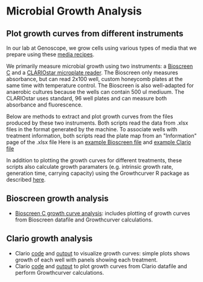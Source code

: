 # Microbial Growth Analysis

## Plot growth curves from different instruments
In our lab at Genoscope, we grow cells using various types of media that we prepare using these [media recipes](https://github.com/actolonen/Analysis_Lab/blob/main/Growth/Media_Recipes).

We primarily measure microbial growth using two instruments: a [Bioscreen C](https://www.bioscreen.fi/) and a [CLARIOstar microplate reader](https://www.bmglabtech.com/en/clariostar-plus/). The Bioscreen only measures absorbance, but can read 2x100 well, custom honeycomb plates at the same time with temperature control. The Bioscreen is also well-adapted for anaerobic cultures because the wells can contain 500 ul mediuum. The CLARIOstar uses standard, 96 well plates and can measure both absorbance and fluorescence. 

Below are methods to extract and plot growth curves from the files produced by these two instruments. Both scripts read the data from .xlsx files in the format generated by the machine. To associate wells with treatment information, both scripts read the plate map from an "Information" page of the .xlsx file Here is an [example Bioscreen file](https://github.com/actolonen/Analysis_Lab/blob/main/Growth/Data/01-1Alba_2CphyWT_different_butanol_24mars16.xlsx) and [example Clario file](https://github.com/actolonen/Analysis_Lab/blob/main/Growth/Data/01_Courbe_de_croissance_WT-GM3_butanol_clario_04_12_2023.xlsx)

In addition to plotting the growth curves for different treatments, these scripts also calculate growth paramaters (e.g. intrinsic growth rate, generation time, carrying capacity) using the Growthcurver R package as described [here](https://github.com/actolonen/Analysis_Lab/blob/main/Growth/Logistic_Fit/2024.02_growthcurver.md). 

## Bioscreen growth analysis
* [Bioscreen C growth curve analysis](https://github.com/actolonen/Analysis_Lab/blob/main/Growth/Data/2024.08_cphyWT_butanol.qmd): includes plotting of growth curves from Bioscreen datafile and Growthcurver calculations.

## Clario growth analysis
* Clario [code](https://github.com/actolonen/Analysis_Lab/blob/main/Growth/Code/plotGrowth_Wells.qmd) and [output](https://github.com/actolonen/Analysis_Lab/blob/main/Growth/Code/plotGrowth_Wells.html) to visualize growth curves: simple plots shows growth of each well with panels showing each treatment.
* Clario [code](https://github.com/actolonen/Analysis_Lab/blob/main/Growth/Code/2024.08_growth_butanol_dec23.qmd) and [output](https://github.com/actolonen/Analysis_Lab/blob/main/Growth/HTML/01_2024.08_growth_butanol_dec23.html) to plot growth curves from Clario datafile and perform Growthcurver calculations.


